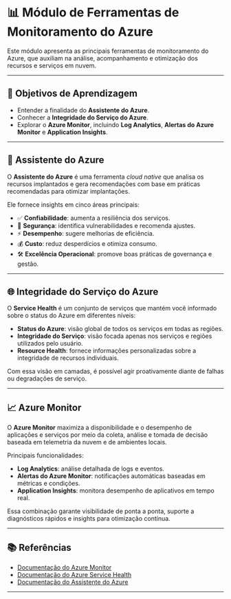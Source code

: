 # 📊 Módulo de Ferramentas de Monitoramento do Azure

Este módulo apresenta as principais ferramentas de monitoramento do Azure, que auxiliam na análise, acompanhamento e otimização dos recursos e serviços em nuvem.

---

## 🎯 Objetivos de Aprendizagem

- Entender a finalidade do **Assistente do Azure**.  
- Conhecer a **Integridade do Serviço do Azure**.  
- Explorar o **Azure Monitor**, incluindo **Log Analytics**, **Alertas do Azure Monitor** e **Application Insights**.  

---

## 🔎 Assistente do Azure

O **Assistente do Azure** é uma ferramenta *cloud native* que analisa os recursos implantados e gera recomendações com base em práticas recomendadas para otimizar implantações.  

Ele fornece insights em cinco áreas principais:

- ✅ **Confiabilidade**: aumenta a resiliência dos serviços.  
- 🔐 **Segurança**: identifica vulnerabilidades e recomenda ajustes.  
- ⚡ **Desempenho**: sugere melhorias de eficiência.  
- 💰 **Custo**: reduz desperdícios e otimiza consumo.  
- 🛠️ **Excelência Operacional**: promove boas práticas de governança e gestão.  

---

## 🌐 Integridade do Serviço do Azure

O **Service Health** é um conjunto de serviços que mantém você informado sobre o status do Azure em diferentes níveis:

- **Status do Azure**: visão global de todos os serviços em todas as regiões.  
- **Integridade do Serviço**: visão focada apenas nos serviços e regiões utilizados pelo usuário.  
- **Resource Health**: fornece informações personalizadas sobre a integridade de recursos individuais.  

Com essa visão em camadas, é possível agir proativamente diante de falhas ou degradações de serviço.  

---

## 📈 Azure Monitor

O **Azure Monitor** maximiza a disponibilidade e o desempenho de aplicações e serviços por meio da coleta, análise e tomada de decisão baseada em telemetria da nuvem e de ambientes locais.  

Principais funcionalidades:  

- **Log Analytics**: análise detalhada de logs e eventos.  
- **Alertas do Azure Monitor**: notificações automáticas baseadas em métricas e condições.  
- **Application Insights**: monitora desempenho de aplicativos em tempo real.  

Essa combinação garante visibilidade de ponta a ponta, suporte a diagnósticos rápidos e insights para otimização contínua.

---

## 📚 Referências

- [Documentação do Azure Monitor](https://learn.microsoft.com/azure/azure-monitor/overview)  
- [Documentação do Azure Service Health](https://learn.microsoft.com/azure/service-health/overview)  
- [Documentação do Assistente do Azure](https://learn.microsoft.com/azure/advisor/advisor-overview)  

---
